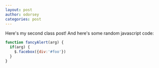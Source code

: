 ```yaml
---
layout: post
author: odorsey
categories: post
---
```


Here's my second class post! And here's some random javascript code: 
```javascript
function fancyAlert(arg) {
  if(arg) {
    $.facebox({div:'#foo'})
  }
}
```
